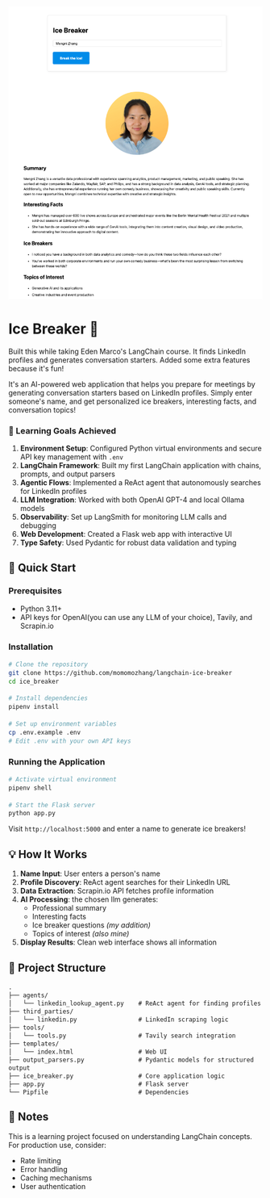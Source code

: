 ![Ice Breaker Screenshot](<Screenshot 2025-05-23 at 15.59.21.png>)

# Ice Breaker 🤝
Built this while taking Eden Marco's LangChain course. It finds LinkedIn profiles and generates conversation starters. Added some extra features because it's fun!

It's an AI-powered web application that helps you prepare for meetings by generating conversation starters based on LinkedIn profiles. Simply enter someone's name, and get personalized ice breakers, interesting facts, and conversation topics!

### 🎯 Learning Goals Achieved

1. **Environment Setup**: Configured Python virtual environments and secure API key management with `.env`
2. **LangChain Framework**: Built my first LangChain application with chains, prompts, and output parsers
3. **Agentic Flows**: Implemented a ReAct agent that autonomously searches for LinkedIn profiles
4. **LLM Integration**: Worked with both OpenAI GPT-4 and local Ollama models
5. **Observability**: Set up LangSmith for monitoring LLM calls and debugging
6. **Web Development**: Created a Flask web app with interactive UI
7. **Type Safety**: Used Pydantic for robust data validation and typing

## 🚀 Quick Start

### Prerequisites
- Python 3.11+
- API keys for OpenAI(you can use any LLM of your choice), Tavily, and Scrapin.io

### Installation

```bash
# Clone the repository
git clone https://github.com/momomozhang/langchain-ice-breaker
cd ice_breaker

# Install dependencies
pipenv install

# Set up environment variables
cp .env.example .env
# Edit .env with your own API keys
```

### Running the Application

```bash
# Activate virtual environment
pipenv shell

# Start the Flask server
python app.py
```

Visit `http://localhost:5000` and enter a name to generate ice breakers!

## 💡 How It Works

1. **Name Input**: User enters a person's name
2. **Profile Discovery**: ReAct agent searches for their LinkedIn URL
3. **Data Extraction**: Scrapin.io API fetches profile information
4. **AI Processing**: the chosen llm generates:
   - Professional summary
   - Interesting facts
   - Ice breaker questions *(my addition)*
   - Topics of interest *(also mine)*
5. **Display Results**: Clean web interface shows all information

## 📁 Project Structure

```
.
├── agents/
│   └── linkedin_lookup_agent.py    # ReAct agent for finding profiles
├── third_parties/
│   └── linkedin.py                 # LinkedIn scraping logic
├── tools/
│   └── tools.py                    # Tavily search integration
├── templates/
│   └── index.html                  # Web UI
├── output_parsers.py               # Pydantic models for structured output
├── ice_breaker.py                  # Core application logic
├── app.py                          # Flask server
└── Pipfile                         # Dependencies
```

## 📝 Notes

This is a learning project focused on understanding LangChain concepts. For production use, consider:
- Rate limiting
- Error handling
- Caching mechanisms
- User authentication